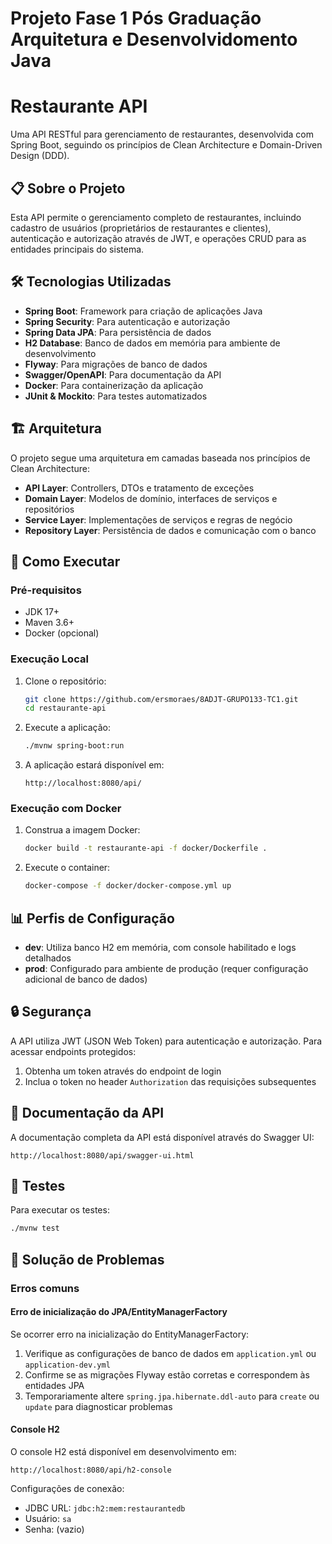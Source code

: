 # Projeto Fase 1 Pós Graduação Arquitetura e Desenvolvidomento Java

# Restaurante API

Uma API RESTful para gerenciamento de restaurantes, desenvolvida com Spring Boot, seguindo os princípios de Clean Architecture e Domain-Driven Design (DDD).

## 📋 Sobre o Projeto

Esta API permite o gerenciamento completo de restaurantes, incluindo cadastro de usuários (proprietários de restaurantes e clientes), autenticação e autorização através de JWT, e operações CRUD para as entidades principais do sistema.

## 🛠️ Tecnologias Utilizadas

- **Spring Boot**: Framework para criação de aplicações Java
- **Spring Security**: Para autenticação e autorização
- **Spring Data JPA**: Para persistência de dados
- **H2 Database**: Banco de dados em memória para ambiente de desenvolvimento
- **Flyway**: Para migrações de banco de dados
- **Swagger/OpenAPI**: Para documentação da API
- **Docker**: Para containerização da aplicação
- **JUnit & Mockito**: Para testes automatizados

## 🏗️ Arquitetura

O projeto segue uma arquitetura em camadas baseada nos princípios de Clean Architecture:

- **API Layer**: Controllers, DTOs e tratamento de exceções
- **Domain Layer**: Modelos de domínio, interfaces de serviços e repositórios
- **Service Layer**: Implementações de serviços e regras de negócio
- **Repository Layer**: Persistência de dados e comunicação com o banco

## 🚀 Como Executar

### Pré-requisitos

- JDK 17+
- Maven 3.6+
- Docker (opcional)

### Execução Local

1. Clone o repositório:
   ```bash
   git clone https://github.com/ersmoraes/8ADJT-GRUPO133-TC1.git
   cd restaurante-api
   ```

2. Execute a aplicação:
   ```bash
   ./mvnw spring-boot:run
   ```

3. A aplicação estará disponível em:
   ```
   http://localhost:8080/api/
   ```

### Execução com Docker

1. Construa a imagem Docker:
   ```bash
   docker build -t restaurante-api -f docker/Dockerfile .
   ```

2. Execute o container:
   ```bash
   docker-compose -f docker/docker-compose.yml up
   ```

## 📊 Perfis de Configuração

- **dev**: Utiliza banco H2 em memória, com console habilitado e logs detalhados
- **prod**: Configurado para ambiente de produção (requer configuração adicional de banco de dados)

## 🔒 Segurança

A API utiliza JWT (JSON Web Token) para autenticação e autorização. Para acessar endpoints protegidos:

1. Obtenha um token através do endpoint de login
2. Inclua o token no header `Authorization` das requisições subsequentes

## 📓 Documentação da API

A documentação completa da API está disponível através do Swagger UI:

```
http://localhost:8080/api/swagger-ui.html
```

## 🧪 Testes

Para executar os testes:

```bash
./mvnw test
```

## 🐞 Solução de Problemas

### Erros comuns

#### Erro de inicialização do JPA/EntityManagerFactory

Se ocorrer erro na inicialização do EntityManagerFactory:

1. Verifique as configurações de banco de dados em `application.yml` ou `application-dev.yml`
2. Confirme se as migrações Flyway estão corretas e correspondem às entidades JPA
3. Temporariamente altere `spring.jpa.hibernate.ddl-auto` para `create` ou `update` para diagnosticar problemas

#### Console H2

O console H2 está disponível em desenvolvimento em:

```
http://localhost:8080/api/h2-console
```

Configurações de conexão:
- JDBC URL: `jdbc:h2:mem:restaurantedb`
- Usuário: `sa`
- Senha: (vazio)
